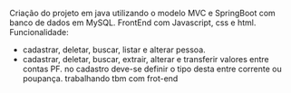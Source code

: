 Criação do projeto em java utilizando o modelo MVC e SpringBoot com banco de dados em MySQL. FrontEnd com Javascript, css e html.
Funcionalidade:

- cadastrar, deletar, buscar, listar e alterar pessoa.
- cadastrar, deletar, buscar, extrair, alterar e transferir valores entre contas PF.
  no cadastro deve-se definir o tipo desta entre corrente ou poupança.
  trabalhando tbm com frot-end
